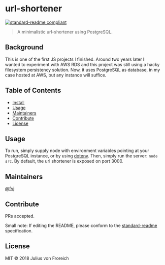 # url-shortener

[![standard-readme compliant](https://img.shields.io/badge/standard--readme-OK-green.svg?style=flat-square)](https://github.com/RichardLitt/standard-readme)

> A minimalistic url-shortener using PostgreSQL.

## Background

This is one of the first JS projects I finished. Around two years later I wanted to experiment with AWS RDS
and this project was still using a hacky filesystem persistency solution. Now, it uses PostgreSQL as database,
in my case hosted at AWS, but any instance will suffice.

## Table of Contents

* [Install](#install)
* [Usage](#usage)
* [Maintainers](#maintainers)
* [Contribute](#contribute)
* [License](#license)

## Usage

To run, simply supply node with environment variables pointing at your PostgreSQL instance, or by using
[dotenv](https://github.com/motdotla/dotenv). Then, simply run the server: `node src`. By default,
the url shortener is exposed on port 3000.

## Maintainers

[@fvj](https://github.com/fvj)

## Contribute

PRs accepted.

Small note: If editing the README, please conform to the [standard-readme](https://github.com/RichardLitt/standard-readme) specification.

## License

MIT © 2018 Julius von Froreich
